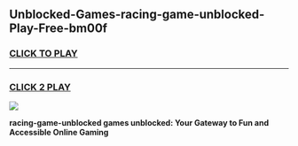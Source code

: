 
## Unblocked-Games-racing-game-unblocked-Play-Free-bm00f
<h3>
<a href="https://premium76.site?title=racing-game-unblocked&ref=23A">CLICK TO PLAY</a></h3>
<hr>

<h3>
<a href="https://premium76.site?title=racing-game-unblocked&ref=23A">CLICK 2 PLAY</a>
  
</h3>

<a href="https://premium76.site?title=racing-game-unblocked&ref=23A"><img src="https://clearcache.store/games.png"></a>


**racing-game-unblocked games unblocked: Your Gateway to Fun and Accessible Online Gaming**
